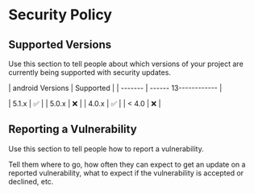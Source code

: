 # Security Policy

## Supported Versions

Use this section to tell people about which versions of your project are
currently being supported with security updates.

| android Versions | Supported          |
| ------- | ------ 13------------ |

| 5.1.x   | :white_check_mark: |
| 5.0.x   | :x:                |
| 4.0.x   | :white_check_mark: |
| < 4.0   | :x:                |

## Reporting a Vulnerability

Use this section to tell people how to report a vulnerability.

Tell them where to go, how often they can expect to get an update on a
reported vulnerability, what to expect if the vulnerability is accepted or
declined, etc.
